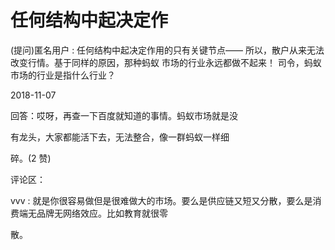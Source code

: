 # 任何结构中起决定作

(提问)匿名用户 : 任何结构中起决定作用的只有关键节点—— 所以，散户从来无法改变行情。基于同样的原因，那种蚂蚁 市场的行业永远都做不起来！ 司令，蚂蚁市场的行业是指什么行业？

2018-11-07

回答：哎呀，再查一下百度就知道的事情。蚂蚁市场就是没

有龙头，大家都能活下去，无法整合，像一群蚂蚁一样细

碎。(2 赞)

评论区：

vvv : 就是你很容易做但是很难做大的市场。要么是供应链又短又分散，要么是消费端无品牌无网络效应。比如教育就很零

散。